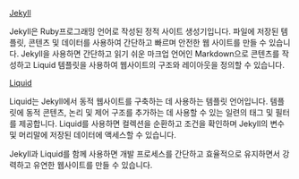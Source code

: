 [Jekyll](https://jekyllrb.com/docs/)

Jekyll은 Ruby프로그래밍 언어로 작성된 정적 사이트 생성기입니다. 파일에 저장된 템플릿, 콘텐츠 및 데이터를 사용하여 간단하고 빠르며 안전한 웹 사이트를 만들 수 있습니다. Jekyll을 사용하면 간단하고 읽기 쉬운 마크업 언어인 Markdown으로 콘텐츠를 작성하고 Liquid 템플릿을 사용하여 웹사이트의 구조와 레이아웃을 정의할 수 있습니다.

[Liquid](https://shopify.github.io/liquid/)

Liquid는 Jekyll에서 동적 웹사이트를 구축하는 데 사용하는 템플릿 언어입니다. 템플릿에 동적 콘텐츠, 논리 및 제어 구조를 추가하는 데 사용할 수 있는 일련의 태그 및 필터를 제공합니다. Liquid를 사용하면 컬렉션을 순환하고 조건을 확인하며 Jekyll의 변수 및 머리말에 저장된 데이터에 액세스할 수 있습니다.

Jekyll과 Liquid를 함께 사용하면 개발 프로세스를 간단하고 효율적으로 유지하면서 강력하고 유연한 웹사이트를 만들 수 있습니다.